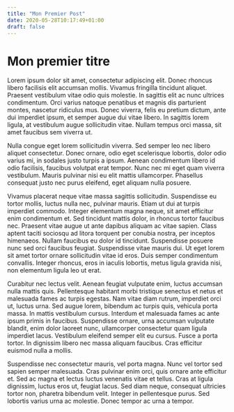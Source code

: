 ```yaml
---
title: "Mon Premier Post"
date: 2020-05-28T10:17:49+01:00
draft: false
---
```


# Mon premier titre

Lorem ipsum dolor sit amet, consectetur adipiscing elit. Donec rhoncus libero facilisis elit accumsan mollis. Vivamus fringilla tincidunt aliquet. Praesent vestibulum vitae odio quis molestie. In sagittis elit ac nunc ultrices condimentum. Orci varius natoque penatibus et magnis dis parturient montes, nascetur ridiculus mus. Donec viverra, felis eu pretium dictum, ante dui imperdiet ipsum, et semper augue dui vitae libero. In sagittis lorem ligula, at vestibulum augue sollicitudin vitae. Nullam tempus orci massa, sit amet faucibus sem viverra ut.

Nulla congue eget lorem sollicitudin viverra. Sed semper leo nec libero aliquet consectetur. Donec ornare, odio eget scelerisque lobortis, dolor odio varius mi, in sodales justo turpis a ipsum. Aenean condimentum libero id odio facilisis, faucibus volutpat erat tempor. Nunc nec mi eget quam viverra vestibulum. Mauris pulvinar nisi eu elit mattis ullamcorper. Phasellus consequat justo nec purus eleifend, eget aliquam nulla posuere.

Vivamus placerat neque vitae massa sagittis sollicitudin. Suspendisse eu tortor mollis, luctus nulla nec, pulvinar mauris. Etiam ut dui at turpis imperdiet commodo. Integer elementum magna neque, sit amet efficitur enim condimentum et. Sed tincidunt mattis dolor, in rhoncus tortor faucibus nec. Praesent vitae augue ut ante dapibus aliquam ac vitae sapien. Class aptent taciti sociosqu ad litora torquent per conubia nostra, per inceptos himenaeos. Nullam faucibus eu dolor id tincidunt. Suspendisse posuere nunc sed orci faucibus feugiat. Suspendisse vitae mauris dui. Ut eget lorem sit amet tortor ornare sollicitudin vitae id eros. Duis semper condimentum convallis. Integer rhoncus, eros in iaculis lobortis, metus ligula gravida nisi, non elementum ligula leo ut erat.

Curabitur nec lectus velit. Aenean feugiat vulputate enim, luctus accumsan nulla mattis quis. Pellentesque habitant morbi tristique senectus et netus et malesuada fames ac turpis egestas. Nam vitae diam rutrum, imperdiet orci ut, luctus urna. Sed augue lorem, bibendum ac turpis quis, vehicula porta massa. In mattis vestibulum cursus. Interdum et malesuada fames ac ante ipsum primis in faucibus. Suspendisse ornare, urna accumsan vulputate blandit, enim dolor laoreet nunc, ullamcorper consectetur quam ligula imperdiet lacus. Vestibulum eleifend semper elit eu cursus. Fusce a porta tortor. In dignissim libero nec massa aliquam faucibus. Cras efficitur euismod nulla a mollis.

Suspendisse nec consectetur mauris, vel porta magna. Nunc vel tortor sed sapien semper malesuada. Cras pulvinar enim orci, quis ornare ante efficitur et. Sed ac magna et lectus luctus venenatis vitae et tellus. Cras at ligula dignissim, luctus eros ut, feugiat lacus. Sed diam neque, consequat ultricies tortor non, pharetra bibendum velit. Integer in pellentesque purus. Sed lobortis varius urna ac molestie. Donec tempor ac urna a tempor.